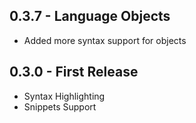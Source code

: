 ## 0.3.7 - Language Objects
* Added more syntax support for objects

## 0.3.0 - First Release
* Syntax Highlighting
* Snippets Support
